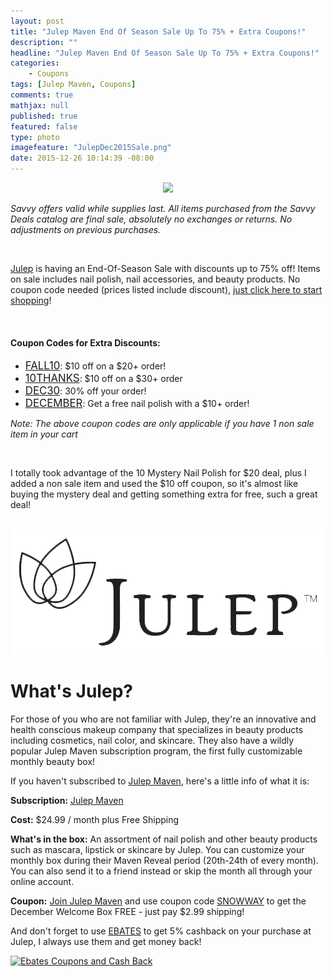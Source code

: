 ```yaml
---
layout: post
title: "Julep Maven End Of Season Sale Up To 75% + Extra Coupons!"
description: ""
headline: "Julep Maven End Of Season Sale Up To 75% + Extra Coupons!"
categories: 
    - Coupons
tags: [Julep Maven, Coupons]
comments: true
mathjax: null
published: true
featured: false
type: photo
imagefeature: "JulepDec2015Sale.png"
date: 2015-12-26 10:14:39 -08:00
---
```


<center><a href="http://refer.julep.com/v2/share/6232653664775881338" target="_blank"><img src="/images/JulepDec2015Sale.png" border="0" style="border:none;max-width:100%;" />
</a></center>
<p><i>Savvy offers valid while supplies last. All items purchased from the Savvy Deals catalog are final sale, absolutely no exchanges or returns. No adjustments on previous purchases.</i></p>

<br>

<p><a href="http://refer.julep.com/v2/share/6232653664775881338" target="_blank">Julep</a> is having an End-Of-Season Sale with discounts up to 75% off! Items on sale includes nail polish, nail accessories, and beauty products. No coupon code needed (prices listed include discount), <a href="http://refer.julep.com/v2/share/6232653664775881338" target="_blank"> just click here to start shopping</a>!</p> 

<br>

<H4>Coupon Codes for Extra Discounts:</H4>
<ul>
<li><a href="http://refer.julep.com/v2/share/6232653664775881338" target="_blank"><big>FALL10</big></a>: $10 off on a $20+ order!</li>
<li><a href="http://refer.julep.com/v2/share/6232653664775881338" target="_blank"><big>10THANKS</big></a>: $10 off on a $30+ order</li>
<li><a href="http://refer.julep.com/v2/share/6232653664775881338" target="_blank"><big>DEC30</big></a>: 30% off your order!</li>
<li><a href="http://refer.julep.com/v2/share/6232653664775881338" target="_blank"><big>DECEMBER</big></a>: Get a free nail polish with a $10+ order!</li>
</ul>

<p><i>Note: The above coupon codes are only applicable if you have 1 non sale item in your cart</i></p>

<br>

<p>I totally took advantage of the 10 Mystery Nail Polish for $20 deal, plus I added a non sale item and used the $10 off coupon, so it's almost like buying the mystery deal and getting something extra for free, such a great deal!</p>

<br>
<center><a href="http://refer.julep.com/v2/share/6232653664775881338" target="_blank"><img src="/images/JulepLogo.jpg" border="0" style="border:none;max-width:100%;" />
</a></center>

# What's Julep?
<p>For those of you who are not familiar with Julep, they're an innovative and health conscious makeup company that specializes in beauty products including cosmetics, nail color, and skincare. 
They also have a wildly popular Julep Maven subscription program, the first fully customizable monthly beauty box!</p>

<p>If you haven't subscribed to <a href="http://refer.julep.com/v2/share/6232653664775881338" target="_blank">Julep Maven</a>, here's a little info of what it is:</p>

<p><b>Subscription:</b> <a href="http://refer.julep.com/v2/share/6232653664775881338" target="_blank">Julep Maven</a></p>
<p><b>Cost:</b> $24.99 / month plus Free Shipping</p>
<p><b>What's in the box:</b> An assortment of nail polish and other beauty products such as mascara, lipstick or skincare by Julep. 
You can customize your monthly box during their Maven Reveal period (20th-24th of every month). 
You can also send it to a friend instead or skip the month all through your online account.</p>
<p><b>Coupon:</b> <a href="http://refer.julep.com/v2/share/6232653664775881338" target="_blank">Join Julep Maven</a> and use coupon code <a href="http://refer.julep.com/v2/share/6232653664775881338" target="_blank">SNOWWAY</a> to get the December Welcome Box FREE - just pay $2.99 shipping!</p>

<p>And don't forget to use <a href="http://www.ebates.com/rf.do?referrerid=nFbj2DqrCN%2BpB5AWKzmAFQ%3D%3D&eeid=30337" target="_blank">EBATES</a> to get 5% cashback on your purchase at Julep, I always use them and get money back!</p>

<a href='http://www.ebates.com/rf.do?referrerid=nFbj2DqrCN%2BpB5AWKzmAFQ%3D%3D&eeid=28585' target='_blank' rel='nofollow'><img src='http://www.ebates.com/referral/2012/global_files/images/ebates_logo.png' alt='Ebates Coupons and Cash Back' height='31' width='171' border='0'/></a>
